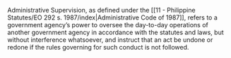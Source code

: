 Administrative Supervision, as defined under the [[11 - Philippine Statutes/EO 292 s. 1987/index|Administrative Code of 1987]], refers to a government agency’s power to oversee the day-to-day operations of another government agency in accordance with the statutes and laws, but without interference whatsoever, and instruct that an act be undone or redone if the rules governing for such conduct is not followed.
